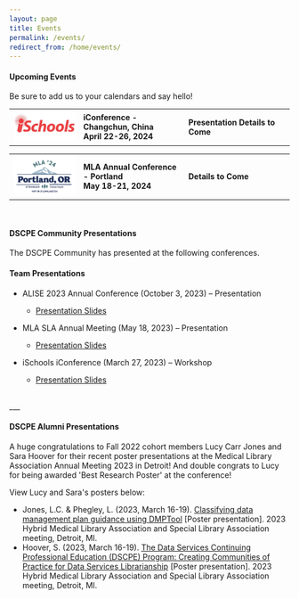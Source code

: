 ```yaml
---
layout: page
title: Events
permalink: /events/
redirect_from: /home/events/
---
```

#### Upcoming Events
Be sure to add us to your calendars and say hello!
<br>
<table>
  <tr><td rowspan="1" width="20%"><img src="/images/icons/ischools.jpg" alt="iSchools Logo"></td>
    <td rowspan="1" width="30%"><div><b>iConference - Changchun, China<br> April 22-26, 2024 </b></div></td>
    <td rowspan="1" width="30%"><div><b>Presentation Details to Come<br></b></div></td></tr>
</table>
<table>
  <tr><td rowspan="1" width="20%"><img src="/images/icons/MLA24.png" alt="MLA 24 Logo"></td>
    <td rowspan="1" width="30%"><div><b>MLA Annual Conference - Portland<br> May 18-21, 2024</b></div></td>
    <td rowspan="1" width="30%"><div><b>Details to Come<br></b></div></td></tr>
</table>
<br>

#### DSCPE Community Presentations
The DSCPE Community has presented at the following conferences.
<br>
#### Team Presentations

  - ALISE 2023 Annual Conference (October 3, 2023) – Presentation
    - <a href="https://github.com/dscpe/dscpe.github.io/blob/main/images/presentations/2023/2023_ALISE_Juried_Paper_Presentation%20(1).pdf" target="_blank">Presentation Slides</a>

  - MLA SLA Annual Meeting (May 18, 2023) – Presentation
    - <a href="https://github.com/dscpe/dscpe.github.io/blob/main/images/presentations/2023/Thomas_DSCPE_MLA23_Presentation.pdf" target="_blank">Presentation Slides</a>

  - iSchools iConference (March 27, 2023) – Workshop
    - <a href="https://github.com/dscpe/dscpe.github.io/blob/main/images/presentations/2023/2023%20iConference%20workshop_data%20competencies.pdf" target="_blank">Presentation Slides</a>

<br>
___

#### DSCPE Alumni Presentations

A huge congratulations to Fall 2022 cohort members Lucy Carr Jones and Sara Hoover for their recent poster presentations at the Medical Library Association Annual Meeting 2023 in Detroit! And double congrats to Lucy for being awarded 'Best Research Poster' at the conference!

View Lucy and Sara's posters below:
  * Jones, L.C. & Phegley, L. (2023, March 16-19). <a href="https://doi.org/10.18130/1ja6-kh92" target="_blank">Classifying data management plan guidance using DMPTool</a> [Poster presentation]. 2023 Hybrid Medical Library Association and Special Library Association meeting, Detroit, MI.
  * Hoover, S. (2023, March 16-19). <a href="https://1fb872b80d3df585b41f-41f06c41ae393ec809a826abae176f86.ssl.cf1.rackcdn.com//2357234-1683299789.pdf" target="_blank">The Data Services Continuing Professional Education (DSCPE) Program: Creating Communities of Practice for Data Services Librarianship</a> [Poster presentation]. 2023 Hybrid Medical Library Association and Special Library Association meeting, Detroit, MI.
